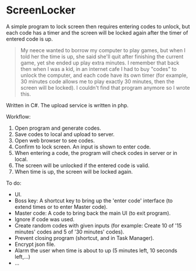 # ScreenLocker
A simple program to lock screen then requires entering codes to unlock, but each code has a timer and the screen will be locked again after the timer of entered code is up.

>My neece wanted to borrow my computer to play games, but when I told her the time is up, she said she'll quit after finishing the current game, yet she ended up play extra minutes. I remember that back then when I was a kid, in an internet cafe I had to buy "codes" to unlock the computer, and each code have its own timer (for example, 30 minutes code allows me to play exactly 30 minutes, then the screen will be locked). I couldn't find that program anymore so I wrote this.

Written in C#. The upload service is written in php.

Workflow:  
1. Open program and generate codes.
2. Save codes to local and upload to server.
3. Open web browser to see codes.
4. Confirm to lock screen. An input is shown to enter code.
5. When entering a code, the program will check codes in server or in local.
6. The screen will be unlocked if the entered code is valid.
7. When time is up, the screen will be locked again.

To do:
- UI.
- Boss key: A shortcut key to bring up the 'enter code' interface (to extend times or to enter Master code).
- Master code: A code to bring back the main UI (to exit program).
- Ignore if code was used.
- Create random codes with given inputs (for example: Create 10 of '15 minutes' codes and 5 of '30 minutes' codes).
- Prevent closing program (shortcut, and in Task Manager).
- Encrypt json file.
- Alarm the user when time is about to up (5 minutes left, 10 seconds left,...)
- ...

